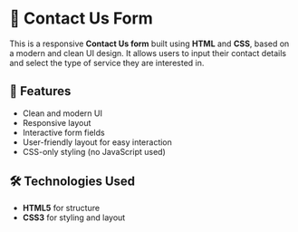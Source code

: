 # 💬 Contact Us Form

This is a responsive **Contact Us form** built using **HTML** and **CSS**, based on a modern and clean UI design. It allows users to input their contact details and select the type of service they are interested in.

## 🚀 Features

- Clean and modern UI  
- Responsive layout  
- Interactive form fields  
- User-friendly layout for easy interaction  
- CSS-only styling (no JavaScript used)

## 🛠️ Technologies Used

- **HTML5** for structure  
- **CSS3** for styling and layout
